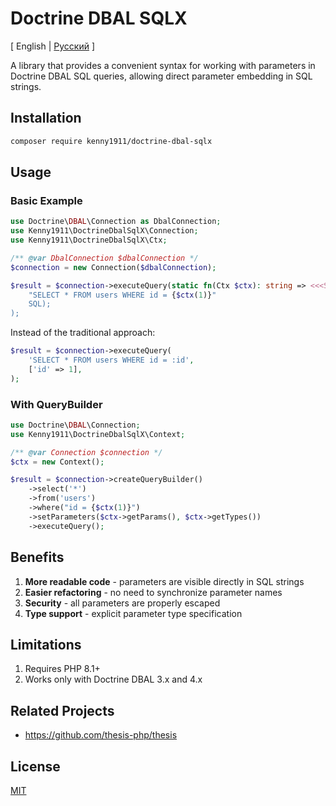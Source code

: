 # Doctrine DBAL SQLX

[ English | [Русский](./README-RU.md) ]

A library that provides a convenient syntax for working with parameters in Doctrine DBAL SQL queries, allowing direct
parameter embedding in SQL strings.

## Installation

```bash
composer require kenny1911/doctrine-dbal-sqlx
```

## Usage

### Basic Example

```php
use Doctrine\DBAL\Connection as DbalConnection;
use Kenny1911\DoctrineDbalSqlX\Connection;
use Kenny1911\DoctrineDbalSqlX\Ctx;

/** @var DbalConnection $dbalConnection */
$connection = new Connection($dbalConnection);

$result = $connection->executeQuery(static fn(Ctx $ctx): string => <<<SQL
    "SELECT * FROM users WHERE id = {$ctx(1)}"
    SQL);
);
```

Instead of the traditional approach:
```php
$result = $connection->executeQuery(
    'SELECT * FROM users WHERE id = :id',
    ['id' => 1],
);
```

### With QueryBuilder

```php
use Doctrine\DBAL\Connection;
use Kenny1911\DoctrineDbalSqlX\Context;

/** @var Connection $connection */
$ctx = new Context();

$result = $connection->createQueryBuilder()
    ->select('*')
    ->from('users')
    ->where("id = {$ctx(1)}")
    ->setParameters($ctx->getParams(), $ctx->getTypes())
    ->executeQuery();
```

## Benefits

1. **More readable code** - parameters are visible directly in SQL strings
2. **Easier refactoring** - no need to synchronize parameter names
3. **Security** - all parameters are properly escaped
4. **Type support** - explicit parameter type specification

## Limitations

1. Requires PHP 8.1+
2. Works only with Doctrine DBAL 3.x and 4.x

## Related Projects

- https://github.com/thesis-php/thesis

## License

[MIT](./LICENSE)
